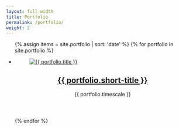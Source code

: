 ```yaml
---
layout: full-width
title: Portfolio
permalink: /portfolio/
weight: 2
---
```


<ul class="gallery grid-row">
  {% assign items = site.portfolio | sort: 'date' %}
  {% for portfolio in site.portfolio %}
    <li class="column-third">
      <article>
        <figure><a class="post-link" href="{{ portfolio.url | prepend: site.baseurl }}"><img src="/images/{{ portfolio.image_project }}/{{ portfolio.portfolio_image }}.jpg" alt="{{ portfolio.title }}"/></a></figure>
        <header>
          <h2><a class="post-link" href="{{ portfolio.url | prepend: site.baseurl }}">{{ portfolio.short-title }}</a></h2>
          <p class="text-muted">{{ portfolio.timescale }}</p>
        </header>
      </article>
    </li>
  {% endfor %}
</ul>
